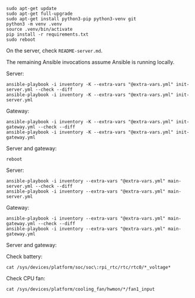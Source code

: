 ```
sudo apt-get update
sudo apt-get full-upgrade
sudo apt-get install python3-pip python3-venv git
python3 -m venv .venv
source .venv/bin/activate
pip install -r requirements.txt
sudo reboot
```

On the server, check `README-server.md`.

The remaining Ansible invocations assume Ansible is running locally.

Server:

```
ansible-playbook -i inventory -K --extra-vars "@extra-vars.yml" init-server.yml --check --diff
ansible-playbook -i inventory -K --extra-vars "@extra-vars.yml" init-server.yml
```

Gateway:

```
ansible-playbook -i inventory -K --extra-vars "@extra-vars.yml" init-gateway.yml --check --diff
ansible-playbook -i inventory -K --extra-vars "@extra-vars.yml" init-gateway.yml
```

Server and gateway:

```
reboot
```

Server:

```
ansible-playbook -i inventory --extra-vars "@extra-vars.yml" main-server.yml --check --diff
ansible-playbook -i inventory --extra-vars "@extra-vars.yml" main-server.yml
```

Gateway:

```
ansible-playbook -i inventory --extra-vars "@extra-vars.yml" main-gateway.yml --check --diff
ansible-playbook -i inventory --extra-vars "@extra-vars.yml" main-gateway.yml
```

Server and gateway:

Check battery:

```
cat /sys/devices/platform/soc/soc\:rpi_rtc/rtc/rtc0/*_voltage*
```

Check CPU fan:

```
cat /sys/devices/platform/cooling_fan/hwmon/*/fan1_input
```
